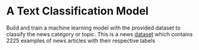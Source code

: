 # A Text Classification Model

Build and train a machine learning model with the provided dataset to classify the news category or topic. This is a news [dataset](https://drive.google.com/file/d/1NgPM7_mFCDKnuqI9SamMCrkF1mE5AgAI/view?usp=sharing) which contains 2225 examples of news articles with their respective labels
